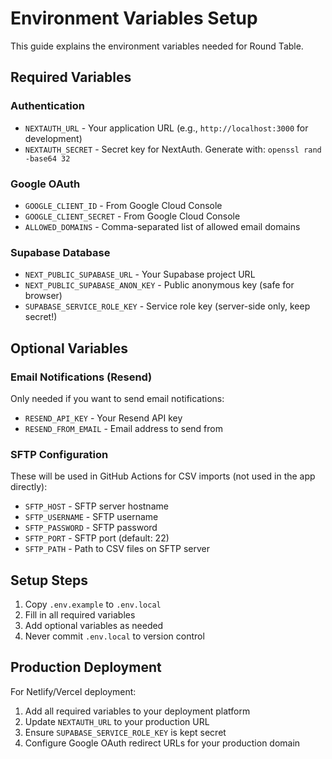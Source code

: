 # Environment Variables Setup

This guide explains the environment variables needed for Round Table.

## Required Variables

### Authentication
- `NEXTAUTH_URL` - Your application URL (e.g., `http://localhost:3000` for development)
- `NEXTAUTH_SECRET` - Secret key for NextAuth. Generate with: `openssl rand -base64 32`

### Google OAuth
- `GOOGLE_CLIENT_ID` - From Google Cloud Console
- `GOOGLE_CLIENT_SECRET` - From Google Cloud Console
- `ALLOWED_DOMAINS` - Comma-separated list of allowed email domains

### Supabase Database
- `NEXT_PUBLIC_SUPABASE_URL` - Your Supabase project URL
- `NEXT_PUBLIC_SUPABASE_ANON_KEY` - Public anonymous key (safe for browser)
- `SUPABASE_SERVICE_ROLE_KEY` - Service role key (server-side only, keep secret!)

## Optional Variables

### Email Notifications (Resend)
Only needed if you want to send email notifications:
- `RESEND_API_KEY` - Your Resend API key
- `RESEND_FROM_EMAIL` - Email address to send from

### SFTP Configuration
These will be used in GitHub Actions for CSV imports (not used in the app directly):
- `SFTP_HOST` - SFTP server hostname
- `SFTP_USERNAME` - SFTP username
- `SFTP_PASSWORD` - SFTP password
- `SFTP_PORT` - SFTP port (default: 22)
- `SFTP_PATH` - Path to CSV files on SFTP server

## Setup Steps

1. Copy `.env.example` to `.env.local`
2. Fill in all required variables
3. Add optional variables as needed
4. Never commit `.env.local` to version control

## Production Deployment

For Netlify/Vercel deployment:
1. Add all required variables to your deployment platform
2. Update `NEXTAUTH_URL` to your production URL
3. Ensure `SUPABASE_SERVICE_ROLE_KEY` is kept secret
4. Configure Google OAuth redirect URLs for your production domain
